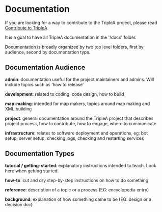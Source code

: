 # Documentation

If you are looking for a way to contribute to the TripleA project, please read [Contribute to TripleA](contribute.md).

It is a goal to have all TripleA documentation in the '/docs' folder.

Documentation is broadly organized by two top level folders, first by audience, second by documentation type.

## Documentation Audience

**admin**: documentation useful for the project maintainers and admins. Will include topics such as 'how to release'

**development**: related to coding, code design, how to build

**map-making**: intended for map makers, topics around map making and XML building

**project**: general documentation around the TripleA project that describes project process, how to contribute, how to
engage, where to communicate

**infrastructure**: relates to software deployment and operations, eg: bot setup, server setup, checking logs, checking
and restarting services

## Documentation Types

**tutorial / getting-started**: explanatory instructions intended to teach.
Look here when getting started.

**how-to**: cut and dry step-by-step instructions on how to do something

**reference**: description of a topic or a process (EG: encyclopedia entry)

**background**: explanation of how something came to be (EG: design or a decision doc)
